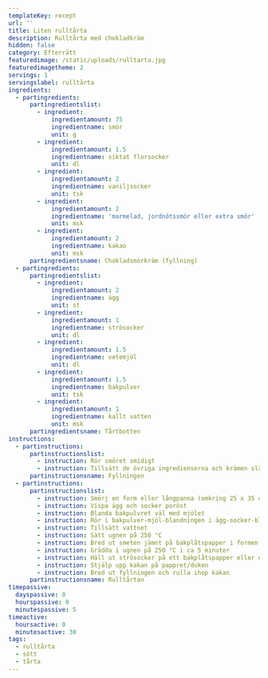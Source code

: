 ```yaml
---
templateKey: recept
url: ''
title: Liten rulltårta
description: Rulltårta med chokladkräm
hidden: false
category: Efterrätt
featuredimage: /static/uploads/rulltarta.jpg
featuredimagetheme: 2
servings: 1
servingslabel: rulltårta
ingredients:
  - partingredients:
      partingredientslist:
        - ingredient:
            ingredientamount: 75
            ingredientname: smör
            unit: g
        - ingredient:
            ingredientamount: 1.5
            ingredientname: siktat florsocker
            unit: dl
        - ingredient:
            ingredientamount: 2
            ingredientname: vaniljsocker
            unit: tsk
        - ingredient:
            ingredientamount: 2
            ingredientname: 'marmelad, jordnötssmör eller extra smör'
            unit: msk
        - ingredient:
            ingredientamount: 2
            ingredientname: kakao
            unit: msk
      partingredientsname: Chokladsmörkräm (fyllning)
  - partingredients:
      partingredientslist:
        - ingredient:
            ingredientamount: 2
            ingredientname: ägg
            unit: st
        - ingredient:
            ingredientamount: 1
            ingredientname: strösocker
            unit: dl
        - ingredient:
            ingredientamount: 1.5
            ingredientname: vetemjöl
            unit: dl
        - ingredient:
            ingredientamount: 1.5
            ingredientname: bakpulver
            unit: tsk
        - ingredient:
            ingredientamount: 1
            ingredientname: kallt vatten
            unit: msk
      partingredientsname: Tårtbotten
instructions:
  - partinstructions:
      partinstructionslist:
        - instruction: Rör smöret smidigt
        - instruction: Tillsätt de övriga ingredienserna och krämen slät
      partinstructionsname: Fyllningen
  - partinstructions:
      partinstructionslist:
        - instruction: Smörj en form eller långpanna (omkring 25 x 35 cm)
        - instruction: Vispa ägg och socker poröst
        - instruction: Blanda bakpulvret väl med mjölet
        - instruction: Rör i bakpulver-mjöl-blandningen i ägg-socker-blandningen
        - instruction: Tillsätt vattnet
        - instruction: Sätt ugnen på 250 °C
        - instruction: Bred ut smeten jämnt på bakplåtspapper i formen
        - instruction: Grädda i ugnen på 250 °C i ca 5 minuter
        - instruction: Häll ut strösocker på ett bakplåtspapper eller en fuktad duk
        - instruction: Stjälp upp kakan på pappret/duken
        - instruction: Bred ut fyllningen och rulla ihop kakan
      partinstructionsname: Rulltårtan
timepassive:
  dayspassive: 0
  hourspassive: 0
  minutespassive: 5
timeactive:
  hoursactive: 0
  minutesactive: 30
tags:
  - rulltårta
  - sött
  - tårta
---
```

